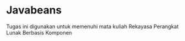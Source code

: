 # Javabeans
Tugas ini digunakan untuk memenuhi mata kuliah Rekayasa Perangkat Lunak Berbasis Komponen
